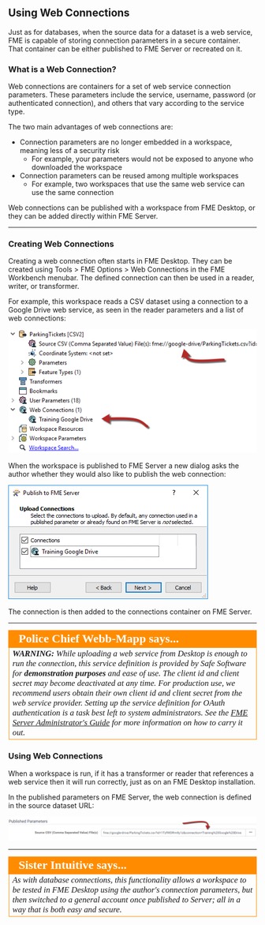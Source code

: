 ## Using Web Connections

Just as for databases, when the source data for a dataset is a web service, FME is capable of storing connection parameters in a secure container. That container can be either published to FME Server or recreated on it.

### What is a Web Connection? ###

Web connections are containers for a set of web service connection parameters. These parameters include the service, username, password (or authenticated connection), and others that vary according to the service type.

The two main advantages of web connections are:

- Connection parameters are no longer embedded in a workspace, meaning less of a security risk
	- For example, your parameters would not be exposed to anyone who downloaded the workspace
- Connection parameters can be reused among multiple workspaces
	- For example, two workspaces that use the same web service can use the same connection

Web connections can be published with a workspace from FME Desktop, or they can be added directly within FME Server.

---

### Creating Web Connections ###

Creating a web connection often starts in FME Desktop. They can be created using Tools &gt; FME Options &gt; Web Connections in the FME Workbench menubar. The defined connection can then be used in a reader, writer, or transformer.

For example, this workspace reads a CSV dataset using a connection to a Google Drive web service, as seen in the reader parameters and a list of web connections:

![](./Images/Img2.006.WebConnectionInWB.png)

When the workspace is published to FME Server a new dialog asks the author whether they would also like to publish the web connection:

![](./Images/Img2.007.WebConnectionInWiz.png)


The connection is then added to the connections container on FME Server.

---

<!--Person X Says Section-->

<table style="border-spacing: 0px">
<tr>
<td style="vertical-align:middle;background-color:darkorange;border: 2px solid darkorange">
<i class="fa fa-quote-left fa-lg fa-pull-left fa-fw" style="color:white;padding-right: 12px;vertical-align:text-top"></i>
<span style="color:white;font-size:x-large;font-weight: bold;font-family:serif">Police Chief Webb-Mapp says...</span>
</td>
</tr>

<tr>
<td style="border: 1px solid darkorange">
<span style="font-family:serif; font-style:italic; font-size:larger">
<strong>WARNING:</strong> While uploading a web service from Desktop is enough to run the connection, this service definition is provided by Safe Software for <strong>demonstration purposes</strong> and ease of use. The client id and client secret may become deactivated at any time. For production use, we recommend users obtain their own client id and client secret from the web service provider. Setting up the service definition for OAuth authentication is a task best left to system administrators. See the <a href="https://docs.safe.com/fme/html/FME_Server_Documentation/Content/AdminGuide/Planning-Access-to-Web-Services.htm?Highlight=oauth">FME Server Administrator's Guide</a> for more information on how to carry it out.
</span>
</td>
</tr>
</table>


### Using Web Connections ###

When a workspace is run, if it has a transformer or reader that references a web service then it will run correctly, just as on an FME Desktop installation.

In the published parameters on FME Server, the web connection is defined in the source dataset URL:

![](./Images/Img2.008.UsingAWebConnection.png)

---

<!--Person X Says Section-->

<table style="border-spacing: 0px">
<tr>
<td style="vertical-align:middle;background-color:darkorange;border: 2px solid darkorange">
<i class="fa fa-quote-left fa-lg fa-pull-left fa-fw" style="color:white;padding-right: 12px;vertical-align:text-top"></i>
<span style="color:white;font-size:x-large;font-weight: bold;font-family:serif">Sister Intuitive says...</span>
</td>
</tr>

<tr>
<td style="border: 1px solid darkorange">
<span style="font-family:serif; font-style:italic; font-size:larger">
As with database connections, this functionality allows a workspace to be tested in FME Desktop using the author's connection parameters, but then switched to a general account once published to Server; all in a way that is both easy and secure.
</span>
</td>
</tr>
</table>
